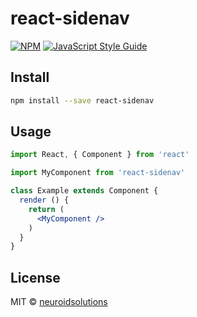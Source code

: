 # react-sidenav

> 

[![NPM](https://img.shields.io/npm/v/react-sidenav.svg)](https://www.npmjs.com/package/react-sidenav) [![JavaScript Style Guide](https://img.shields.io/badge/code_style-standard-brightgreen.svg)](https://standardjs.com)

## Install

```bash
npm install --save react-sidenav
```

## Usage

```jsx
import React, { Component } from 'react'

import MyComponent from 'react-sidenav'

class Example extends Component {
  render () {
    return (
      <MyComponent />
    )
  }
}
```

## License

MIT © [neuroidsolutions](https://github.com/neuroidsolutions)

